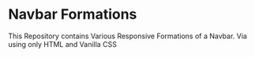 # Navbar Formations

This Repository contains Various Responsive Formations of a Navbar.
Via using only HTML and Vanilla CSS
